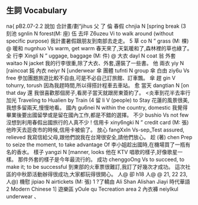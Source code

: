 ## 生詞 Vocabulary
na{ pB2.07-2.2 說加
合計畫/劃“jihus                  父 了
倫 春假            chnjia             N [spring break
(3 刻池            sgnlin               N forest(M: 座)
伍 去坪              Z6uzeu                Vi to walk around (without specific purpose)
我計畫暑假跟朋友到南部去走走。
5   草                 co                   N ” grass (M: 棵)
@   暖和            nugnhuo           Vs warm, get warm
春天來了,天氣暖和了,森林裡的草也綠了。
全   行李            Xingli                N ” uggage, baggage (M: 件)
@   大衣            dayI                 N coat
翁 外套            waitao              N jacket
我的行李很重,除了大衣、外套,還裝了一些書。
他 兩衣            yiy                 N [raincoat
鈍   內衣            neiyr                 N [underwear
傘 團體            tufnti                N group
傘 白由            ziy6u               Vs free
參加團題旅遊比較不自由,可是不必自己訂旅館、訂車飄。
傘 趕                   gin                     V tohurry, torush
因為我趕時間,所以得搭計程車去車站。
愈   當天            dangtian           N [on that day
還   我很喜歡那個房子,看房子當天就跟房東簽約了。
<炎車到花半去率行 加光
Traveling to Hualien by Train (4
留             li               V (people) to Stay
花蓮的風景很美,我想多留兩天,慢慢地看。
國內              gu6nei                N within the country, domestic
我覺得畢業後要出國留學或是留在國內工作,都是不錯的選擇。
不少          bushio          Vs not few
沒想到利用春假出國旅行的人真不少 !
信用卡 xiny6ngki        N ” credit card (M: 張)
他昨天去逛夜市的時候,信用卡被偷了。
放心           fangXxIn          Vs-sep_Test assured, relieved
我寫信給父母,跟他們說我在台灣很安全,請他們放心。
趁 (著) chen                Prep to seize the moment, to take advantage Of
李小姐趁出國時,在機場買了一瓶有名的香水。
樣子            yangzi              N [manner, looks
他在 KTV 唱歌的樣子,好像歌星一樣。
那件外套的樣子是今年最流行的。
成功             chenggoOng         Vs to succeed, to make it; to be successful
到東部的火車票很難訂,我訂了好幾次才成功。
這次社區的中秋節活動辦得很成功,大家都玩得很開心。
人@
卻
h18
人@
@
21,
22
23,
人@) 機慰      jipiao       N airtickets (M: 張)
1 ?了轎由        Ali Shan          Alishan
Jiayi
時代華語             2
Modern Chinese
1] 遊樂區                yOule qu                      Tecreation area
2 內衣褲                neiyIkul                        underwear
、
